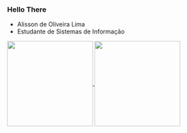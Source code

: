 ### Hello There

- Alisson de Oliveira Lima
- Estudante de Sistemas de Informação


<a href="https://github.com/alissonlima086/github-readme-stats">
  <img height=200 align="center" src="https://github-readme-stats.vercel.app/api/wakatime?username=alissonlima086&layout=compact&langs_count=8&card_width=320&theme=transparent" />
</a>
<a href="https://github.com/alissonlima086/github-readme-stats">
  <img height=200 align="center" src="https://github-readme-stats.vercel.app/api/top-langs/?username=alissonlima086&theme=transparent" />
</a>


##


<div>
  <a href="#" onclick='window.open("https://www.youtube.com/@AlissonLima086")<img src="https://img.shields.io/badge/YouTube-FF0000?style=for-the-badge&logo=youtube&logoColor=white"></a>
  <a href="https://github.com/alissonlima086" target="_blank"><img src="https://img.shields.io/badge/GitHub-100000?style=for-the-badge&logo=github&logoColor=white"></a>
  <a href="https://www.linkedin.com/in/alisson-d-a6556b217/" target="_blank"><img src="https://img.shields.io/badge/LinkedIn-0077B5?style=for-the-badge&logo=linkedin&logoColor=white"></a>
 </div>
 
